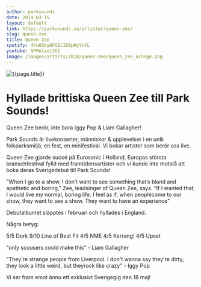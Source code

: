 ```yaml
---
author: parksounds
date: 2019-03-15
layout: default
link: https://parksounds.se/artister/queen-zee/
slug: queen-zee
title: Queen Zee
spotify: 4Fu68byHFGEiID8pHyYxFL
youtube: NPMnlaojIGI
image: /images/artists/2018/queen-zee/queen_zee_orange.png
---
```


![{{page.title}}]({{page.image}})

# Hyllade brittiska Queen Zee till Park Sounds!

Queen Zee berör, inte bara Iggy Pop & Liam Gallagher!

Park Sounds är livekonserter, människor & upplevelser i en unik folkparksmiljö, en fest, en minifestival. Vi bokar artister som berör oss live.

Queen Zee gjorde succé på Eurosonic i Holland, Europas största branschfestival fylld med framtidensartister och vi kunde inte motstå att boka deras Sverigedebut till Park Sounds!

"When I go to a show, I don’t want to see something that’s bland and apathetic and boring," Zee, leadsinger of Queen Zee, says. “If I wanted that, I would live my normal, boring life. I feel as if, when peoplecome to our show, they want to see a show. They want to have an experience"

Debutalbumet släpptes i februari och hyllades i England.

Några betyg:

5/5 Dork
9/10 Line of Best Fit
4/5 NME
4/5 Kerrang!
4/5 Upset

"only scousers could make this" - Liam Gallagher

"They're strange people from Liverpool. I don't wanna say they're dirty, they look a little weird, but theyrock like crazy" - Iggy Pop

Vi ser fram emot ännu ett exklusivt Sverigegig den 18 maj!